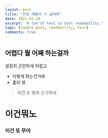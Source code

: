 ```yaml
---
layout: post
title: "안녕 얘들아 나 글써봐"
date: 2021-01-20
excerpt: "A ton of text to test readability."
tags: [sample post, readability, test]
comments: true
---
```


## 어렵다 뭘 어째 하는걸까



굉장히 곤란하게 어렵고

* 이렇게 하는건가봐
* 홀리 쉣



> 이건 또 뭐여 신기하네

# 이건뭐노

### 이건 또 무야

